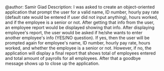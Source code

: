 @author: Samir Giad
   Description:
   I was asked to create an object-oriented application that prompt the 
   user for a valid name, ID number, hourly pay rate (default rate would 
   be entered if user did not input anything), hours worked, and if the
   employee is a senior or not. After getting that info from the user, an
   employee report would be displayed showing that info. After displaying
   employee's report, the user would be asked if he/she wants to enter
   another employee's info (YES/NO question). If yes, then the user will 
   be prompted again for employee's name, ID number, hourly pay rate, 
   hours worked, and whether the employee is a senior or not. However, 
   if no, the application will display a final report that shows total of
   employees entered and total amount of payrolls for all employees. After
   that a goodbye message shows up to close up the application. 